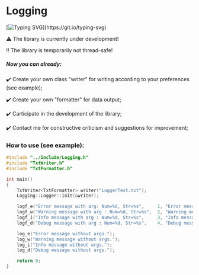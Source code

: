 # Logging

[![Typing SVG](https://readme-typing-svg.herokuapp.com?color=03B61F&center=true&vCenter=true&lines=Very+simple+logging+library+implementation!)](https://git.io/typing-svg)

:warning: The library is currently under development!

:bangbang: The library is temporarily not thread-safe!

##### Now you can already:
:heavy_check_mark: Create your own class "writer" for writing according to your preferences (see example);

:heavy_check_mark: Create your own "formatter" for data output;

:heavy_check_mark: Carticipate in the development of the library;

:heavy_check_mark: Contact me for constructive criticism and suggestions for improvement;


### How to use (see example):

```C++
#include "../include/Logging.h"
#include "TxtWriter.h"
#include "TxtFormatter.h"

int main()
{
    TxtWriter<TxtFormatter> writer("LoggerTest.txt");
    Logging::Logger::init(&writer);

    logf_e("Error message with arg: Num=%d, Str=%s",     1, "Error message");
    logf_w("Warning message with arg : Num=%d, Str=%s",  2, "Warning message");
    logf_i("Info message with arg : Num=%d, Str=%s",     3, "Info message");
    logf_d("Debug message with arg : Num=%d, Str=%s",    4, "Debug message");

    log_e("Error message without args.");
    log_w("Warning message without args.");
    log_i("Info message without args.");
    log_d("Debug message without args.");

    return 0;
}
```
